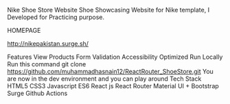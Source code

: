 Nike Shoe Store Website
Shoe Showcasing Website for Nike template, I Developed for Practicing purpose.


HOMEPAGE


http://nikepakistan.surge.sh/

Features
View Products
Form Validation
Accessibility Optimized
Run Locally
Run this command git clone https://github.com/muhammadhasnain12/ReactRouter_ShoeStore.git
You are now in the dev environment and you can play around
Tech Stack
HTML5
CSS3
Javascript ES6
React js
React Router
Material UI + Bootstrap
Surge
Github Actions
